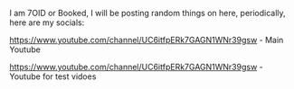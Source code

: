 I am 7OID or Booked, I will be posting random things on here, periodically, here are my socials:

https://www.youtube.com/channel/UC6itfpERk7GAGN1WNr39gsw - Main Youtube

https://www.youtube.com/channel/UC6itfpERk7GAGN1WNr39gsw - Youtube for test vidoes
